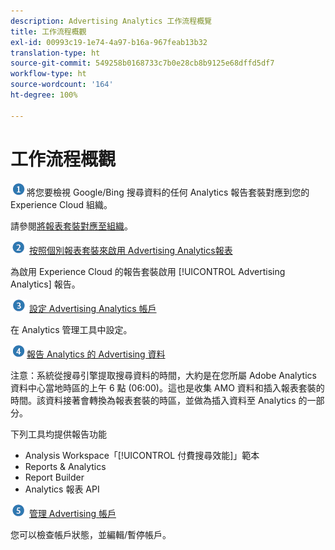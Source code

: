 ```yaml
---
description: Advertising Analytics 工作流程概覽
title: 工作流程概觀
exl-id: 00993c19-1e74-4a97-b16a-967feab13b32
translation-type: ht
source-git-commit: 549258b0168733c7b0e28cb8b9125e68dffd5df7
workflow-type: ht
source-wordcount: '164'
ht-degree: 100%

---
```


# 工作流程概觀

![](assets/step1_icon.png)將您要檢視 Google/Bing 搜尋資料的任何 Analytics 報告套裝對應到您的 Experience Cloud 組織。

請參閱[將報表套裝對應至組織](https://docs.adobe.com/content/help/zh-Hant/core-services/interface/about-core-services/report-suite-mapping.html)。

![](assets/step2_icon.png) [按照個別報表套裝來啟用 Advertising Analytics報表](/help/integrate/c-advertising-analytics/c-adanalytics-workflow/aa-provision-rs.md)

為啟用 Experience Cloud 的報告套裝啟用 [!UICONTROL Advertising Analytics] 報告。

![](assets/step3_icon.png) [設定 Advertising Analytics 帳戶](/help/integrate/c-advertising-analytics/c-adanalytics-workflow/aa-create-ad-account.md)

在 Analytics 管理工具中設定。

![](assets/step4_icon.png)[報告 Analytics 的 Advertising 資料](/help/integrate/c-advertising-analytics/c-adanalytics-workflow/aa-report-ad-data-an.md)

注意：系統從搜尋引擎提取搜尋資料的時間，大約是在您所屬 Adobe Analytics 資料中心當地時區的上午 6 點 (06:00)。這也是收集 AMO 資料和插入報表套裝的時間。該資料接著會轉換為報表套裝的時區，並做為插入資料至 Analytics 的一部分。

下列工具均提供報告功能

* Analysis Workspace「[!UICONTROL 付費搜尋效能]」範本
* Reports &amp; Analytics
* Report Builder
* Analytics 報表 API

![](assets/step5_icon.png) [管理 Advertising 帳戶](/help/integrate/c-advertising-analytics/c-adanalytics-workflow/aa-manage-ad-accounts.md)

您可以檢查帳戶狀態，並編輯/暫停帳戶。
